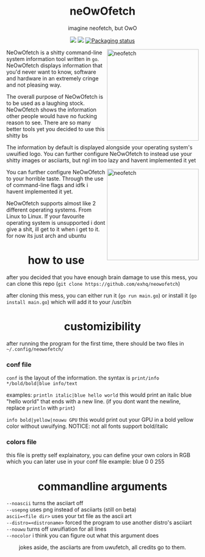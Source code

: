 <h1 align="center">neOwOfetch</h1> <p align="center">imagine neofetch, but OwO
<p align="center">
<a href="./LICENSE.md"><img src="https://cdn.discordapp.com/attachments/832652653292027904/1022794924078415932/idfk.png"></a>
<a href="https://github.com/dylanaraps/neofetch/releases"><img src="https://cdn.discordapp.com/attachments/832652653292027904/1022794924439113808/neoowowoowow.png"></a>
<a href="https://repology.org/metapackage/neofetch"><img src="https://cdn.discordapp.com/attachments/832652653292027904/1022794924783050782/bruh.png" alt="Packaging status"></a>
</p>

<img src="https://cdn.discordapp.com/attachments/917977729322872853/1022796282198237254/2022-09-23_12-36.png" alt="neofetch" align="right" height="240px">

NeOwOfetch is a shitty command-line system information tool written in `go`. NeOwOfetch displays information that you'd never want to know, software and hardware in an extremely cringe and not pleasing way.

The overall purpose of NeOwOfetch is to be used as a laughing stock. NeOwOfetch shows the information other people would have no fucking reason to see. There are so many better tools yet you decided to use this shitty bs

The information by default is displayed alongside your operating system's uwuified logo. You can further configure NeOwOfetch to instead use your shitty images or asciiarts, but ngl im too lazy and havent implemented it yet

<img src="https://cdn.discordapp.com/attachments/917977729322872853/1022797099248656445/2022-09-23_12-40.png" alt="neofetch" align="right" height="240px">

You can further configure NeOwOfetch to your horrible taste. Through the use of command-line flags and idfk i havent implemented it yet.

NeOwOfetch supports almost like 2 different operating systems. From Linux to Linux. If your favourite operating system is unsupported i dont give a shit, ill get to it when i get to it. for now its just arch and ubuntu  

<h1 align="center">how to use</h1>

after you decided that you have enough brain damage to use this mess, you can clone this repo (`git clone https://github.com/exhq/neowofetch`)  

after cloning this mess, you can either run it (`go run main.go`) or install it (`go install main.go`) which will add it to your /usr/bin


<h1 align="center">customizibility</h1>

after running the program for the first time, there should be two files in `~/.config/neowofetch/`    
### conf file

`conf` is the layout of the information. 
the syntax is `print/info */bold/bold|blue info/text`

examples:
`println italic|blue hello world` this would print an italic blue "hello world" that ends with a new line. (if you dont want the newline, replace `println` with `print`)


`info bold|yellow|nouwu GPU` this would print out your GPU in a bold yellow color without uwuifying. NOTICE: not all fonts support bold/italic

### colors file

this file is pretty self explainatory, you can define your own colors in RGB which you can later use in your conf file
example:
blue 0 0 255

<h1 align="center">commandline arguments</h1>

`--noascii` turns the asciiart off  
`--usepng`  uses png instead of asciiarts (still on beta)  
`ascii=<file dir>` uses your txt file as the ascii art  
`--distro=<distroname>` forced the program to use another distro's asciiart  
`--nouwu` turns off uwuifiation for all lines  
`--nocolor` i think you can figure out what this argument does

<p align="center">jokes aside, the asciiarts are from uwufetch, all credits go to them.</p>